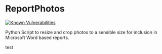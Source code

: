 # ReportPhotos
[![Known Vulnerabilities](https://snyk.io/test/github/adamrees89/ReportPhotos/badge.svg)](https://snyk.io/test/github/adamrees89/ReportPhotos)


Python Script to resize and crop photos to a sensible size for inclusion in Microsoft Word based reports.

test
